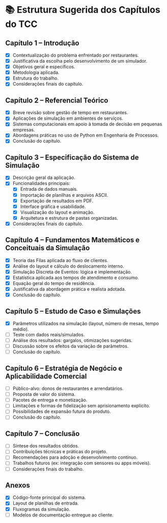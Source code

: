 # 📚 Estrutura Sugerida dos Capítulos do TCC

## Capítulo 1 – Introdução
- [X] Contextualização do problema enfrentado por restaurantes.
- [X] Justificativa da escolha pelo desenvolvimento de um simulador.
- [X] Objetivos geral e específicos.
- [X] Metodologia aplicada.
- [X] Estrutura do trabalho.
- [X] Considerações finais do capítulo.

## Capítulo 2 – Referencial Teórico
- [X] Breve revisão sobre gestão de tempo em restaurantes.
- [X] Aplicações de simulação em ambientes de serviços.
- [X] Sistemas computacionais em apoio à tomada de decisão em pequenas empresas.
- [X] Abordagens práticas no uso de Python em Engenharia de Processos.
- [X] Conclusão do capítulo.

## Capítulo 3 – Especificação do Sistema de Simulação
- [X] Descrição geral da aplicação.
- [X] Funcionalidades principais:
    - [X] Entrada de dados manuais.
    - [X] Importação de planilhas e arquivos ASCII.
    - [X] Exportação de resultados em PDF.
    - [X] Interface gráfica e usabilidade.
    - [X] Visualização do layout e animação.
    - [X] Arquitetura e estrutura de pastas organizadas.
- [X] Considerações finais do capítulo.

## Capítulo 4 – Fundamentos Matemáticos e Conceituais da Simulação
- [X] Teoria das Filas aplicada ao fluxo de clientes.
- [X] Análise do layout e cálculo do deslocamento interno.
- [X] Simulação Discreta de Eventos: lógica e implementação.
- [X] Estatística aplicada aos tempos de atendimento e consumo.
- [X] Equação geral do tempo de residência.
- [X] Justificativa da abordagem prática e realista adotada.
- [X] Conclusão do capítulo.

## Capítulo 5 – Estudo de Caso e Simulações
- [X] Parâmetros utilizados na simulação (layout, número de mesas, tempo médio).
- [ ] Teste com dados reais/simulados.
- [ ] Análise dos resultados: gargalos, otimizações sugeridas.
- [ ] Discussão sobre os efeitos da variação de parâmetros.
- [ ] Conclusão do capítulo.

## Capítulo 6 – Estratégia de Negócio e Aplicabilidade Comercial
- [ ] Público-alvo: donos de restaurantes e arrendatários.
- [ ] Proposta de valor do sistema.
- [ ] Pacotes de entrega e monetização.
- [ ] Limitações e formas de fidelização sem aprisionamento explícito.
- [ ] Possibilidades de expansão futura do produto.
- [ ] Conclusão do capítulo.

## Capítulo 7 – Conclusão
- [ ] Síntese dos resultados obtidos.
- [ ] Contribuições técnicas e práticas do projeto.
- [ ] Recomendações para adoção e desenvolvimento contínuo.
- [ ] Trabalhos futuros (ex: integração com sensores ou apps móveis).
- [ ] Considerações finais do trabalho.

## Anexos
- [X] Código-fonte principal do sistema.
- [X] Layout de planilhas de entrada.
- [X] Fluxogramas da simulação.
- [ ] Modelos de documentação entregue ao cliente.